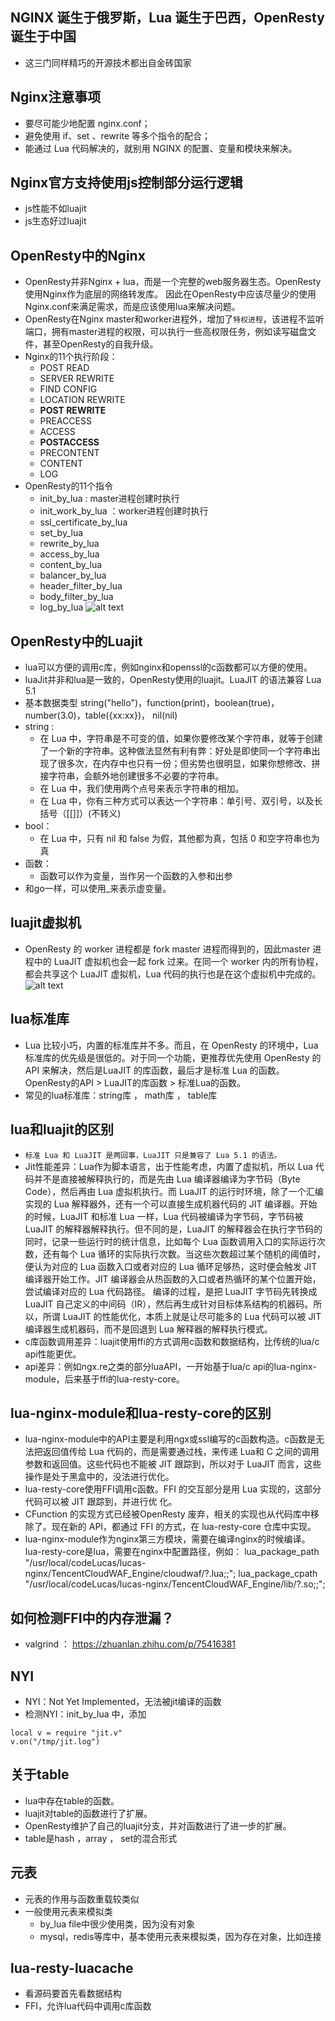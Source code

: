 ## NGINX 诞生于俄罗斯，Lua 诞生于巴西，OpenResty 诞生于中国
- 这三门同样精巧的开源技术都出自金砖国家
## Nginx注意事项
- 要尽可能少地配置 nginx.conf；
- 避免使用 if、set 、rewrite 等多个指令的配合；
- 能通过 Lua 代码解决的，就别用 NGINX 的配置、变量和模块来解决。

## Nginx官方支持使用js控制部分运行逻辑
- js性能不如luajit
- js生态好过luajit


## OpenResty中的Nginx
 - OpenResty并非Nginx + lua，而是一个完整的web服务器生态。OpenResty使用Nginx作为底层的网络转发库。
 因此在OpenResty中应该尽量少的使用Nginx.conf来满足需求，而是应该使用lua来解决问题。
 - OpenResty在Nginx master和worker进程外，增加了`特权进程`，该进程不监听端口，拥有master进程的权限，可以执行一些高权限任务，例如读写磁盘文件，甚至OpenResty的自我升级。
 - Nginx的11个执行阶段：
 	- POST READ
 	- SERVER REWRITE
 	- FIND CONFIG
 	- LOCATION REWRITE
 	- **POST REWRITE**
 	- PREACCESS
 	- ACCESS
 	- **POSTACCESS**
 	- PRECONTENT
 	- CONTENT
 	- LOG
 - OpenResty的11个指令
 	- init_by_lua : master进程创建时执行
 	- init_work_by_lua ：worker进程创建时执行
 	- ssl_certificate_by_lua
 	- set_by_lua
 	- rewrite_by_lua
 	- access_by_lua
 	- content_by_lua
 	- balancer_by_lua
 	- header_filter_by_lua
 	- body_filter_by_lua
 	- log_by_lua
![alt text](image.png)

## OpenResty中的Luajit
- lua可以方便的调用c库，例如nginx和openssl的c函数都可以方便的使用。
- luaJit并非和lua是一致的，OpenResty使用的luajit。LuaJIT 的语法兼容 Lua 5.1
- 基本数据类型 string("hello")，function(print)，boolean(true)，number(3.0)，table({xx:xx})， nil(nil)
- string : 
	- 在 Lua 中，字符串是不可变的值，如果你要修改某个字符串，就等于创建了一个新的字符串。这种做法显然有利有弊：好处是即使同一个字符串出现了很多次，在内存中也只有一份；但劣势也很明显，如果你想修改、拼接字符串，会额外地创建很多不必要的字符串。
	- 在 Lua 中，我们使用两个点号来表示字符串的相加。
	- 在 Lua 中，你有三种方式可以表达一个字符串：单引号、双引号，以及长括号（[[]]）(不转义)
- bool：
	-  在 Lua 中，只有 nil 和 false 为假，其他都为真，包括 0 和空字符串也为真
- 函数：
	- 函数可以作为变量，当作另一个函数的入参和出参 
- 和go一样，可以使用_来表示虚变量。

## luajit虚拟机
- OpenResty 的 worker 进程都是 fork master 进程而得到的，因此master 进程中的 LuaJIT 虚拟机也会一起 fork 过来。在同一个 worker 内的所有协程，都会共享这个 LuaJIT 虚拟机，Lua 代码的执行也是在这个虚拟机中完成的。
![alt text](image-1.png)

## lua标准库
- Lua 比较小巧，内置的标准库并不多。而且，在 OpenResty 的环境中，Lua 标准库的优先级是很低的。对于同一个功能，更推荐优先使用 OpenResty 的 API 来解决，然后是LuaJIT 的库函数，最后才是标准 Lua 的函数。OpenResty的API > LuaJIT的库函数 > 标准Lua的函数。
- 常见的lua标准库：string库 ， math库 ， table库

## lua和luajit的区别
- `标准 Lua 和 LuaJIT 是两回事，LuaJIT 只是兼容了 Lua 5.1 的语法。`
- Jit性能差异：Lua作为脚本语言，出于性能考虑，内置了虚拟机，所以 Lua 代码并不是直接被解释执行的，而是先由 Lua 编译器编译为字节码（Byte Code），然后再由 Lua 虚拟机执行。而 LuaJIT 的运行时环境，除了一个汇编实现的 Lua 解释器外，还有一个可以直接生成机器代码的 JIT 编译器。开始的时候，LuaJIT 和标准 Lua 一样，Lua 代码被编译为字节码，字节码被 LuaJIT 的解释器解释执行。但不同的是，LuaJIT 的解释器会在执行字节码的同时，记录一些运行时的统计信息，比如每个 Lua 函数调用入口的实际运行次数，还有每个 Lua 循环的实际执行次数。当这些次数超过某个随机的阈值时，便认为对应的 Lua 函数入口或者对应的 Lua 循环足够热，这时便会触发 JIT 编译器开始工作。JIT 编译器会从热函数的入口或者热循环的某个位置开始，尝试编译对应的 Lua 代码路径。
编译的过程，是把 LuaJIT 字节码先转换成 LuaJIT 自己定义的中间码（IR），然后再生成针对目标体系结构的机器码。所以，所谓 LuaJIT 的性能优化，本质上就是让尽可能多的 Lua 代码可以被 JIT 编译器生成机器码，而不是回退到 Lua 解释器的解释执行模式。
- c库函数调用差异：luajit使用ffi的方式调用c函数和数据结构，比传统的lua/c api性能更优。
- api差异：例如ngx.re之类的部分luaAPI，一开始基于lua/c api的lua-nginx-module，后来基于ffi的lua-resty-core。

## lua-nginx-module和lua-resty-core的区别
- lua-nginx-module中的API主要是利用ngx或ssl编写的c函数构造。c函数是无法把返回值传给 Lua 代码的，而是需要通过栈，来传递 Lua和 C 之间的调用参数和返回值。这些代码也不能被 JIT 跟踪到，所以对于 LuaJIT 而言，这些操作是处于黑盒中的，没法进行优化。
- lua-resty-core使用FFI调用c函数。FFI 的交互部分是用 Lua 实现的，这部分代码可以被 JIT 跟踪到，并进行优
化。
- CFunction 的实现方式已经被OpenResty 废弃，相关的实现也从代码库中移除了。现在新的 API，都通过 FFI 的方式，在 lua-resty-core 仓库中实现。
- lua-nginx-module作为nginx第三方模块，需要在编译nginx的时候编译。lua-resty-core是lua，需要在nginx中配置路径，例如：
    lua_package_path    "/usr/local/codeLucas/lucas-nginx/TencentCloudWAF_Engine/cloudwaf/?.lua;;";
    lua_package_cpath   "/usr/local/codeLucas/lucas-nginx/TencentCloudWAF_Engine/lib/?.so;;";


## 如何检测FFI中的内存泄漏？
- valgrind ： https://zhuanlan.zhihu.com/p/75416381

## NYI
- NYI：Not Yet Implemented，无法被jit编译的函数
- 检测NYI：init_by_lua 中，添加
```
local v = require "jit.v"
v.on("/tmp/jit.log")
```

## 关于table
- lua中存在table的函数。
- luajit对table的函数进行了扩展。
- OpenResty维护了自己的luajit分支，并对函数进行了进一步的扩展。
- table是hash ，array ， set的混合形式

## 元表
- 元表的作用与函数重载较类似
- 一般使用元表来模拟类
	- by_lua file中很少使用类，因为没有对象
	- mysql，redis等库中，基本使用元表来模拟类，因为存在对象，比如连接 

## lua-resty-luacache
- 看源码要首先看数据结构
- FFI，允许lua代码中调用c库函数